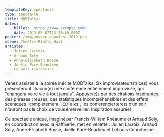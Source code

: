 ```yaml
---
templateKey: spectacle
type: spectacle
title: MOBTalks!
dates:
  - billet: 'https://www.example.com'
    date: 2019-05-07T23:30:00.000Z
poster: /img/poster-aquafest-2019.png
scene: Théâtre Rialto Hall
artistes:
  - Julien Lacroix
  - Arnaud Soly
  - Anne-Élisabeth Bossé
  - Joëlle Paré-Beaulieu
  - LeLouis Courchesne
---
```

Venez assister à la soirée inédite MOBTalks! Six improvisateurs(trices) vous présenteront chacun(e) une conférence entièrement improvisée, qui "changera votre vie à tout jamais". Appuyé(e)s par des citations inspirantes, des phrases creuses, des statistiques incompréhensibles et des effets scéniques "complètement TEDTalks", les conférencier(ère)s d'un soir n'auront pas le choix de vous émerveiller. Inspiration assurée! 

Ce spectacle unique, imaginé par Francis-William Rhéaume et Arnaud Soly, en coproduction avec la Raffinerie, met en vedette : Julien Lacroix, Arnaud Soly, Anne-Élisabeth Bossé, Joëlle Paré-Beaulieu et LeLouis Courchesne
